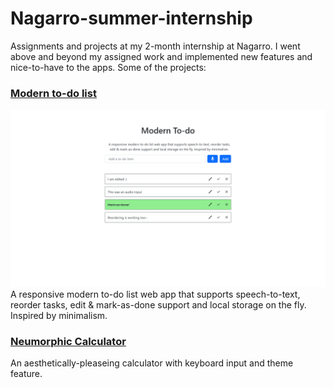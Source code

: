 # Nagarro-summer-internship

Assignments and projects at my 2-month internship at Nagarro. I went above and beyond my assigned work and implemented new features and nice-to-have to the apps. Some of the projects:

### [Modern to-do list](https://corbe30.github.io/Nagarro-summer-internship/Assignment-4_Nagarro-todo-jQuery/)
![](https://raw.githubusercontent.com/Corbe30/Nagarro-summer-internship/main/images/to-do.png)
A responsive modern to-do list web app that supports speech-to-text, reorder tasks, edit & mark-as-done support and local storage on the fly. Inspired by minimalism.

### [Neumorphic Calculator](https://corbe30.github.io/Nagarro-summer-internship/Project-2_calculator/)
An aesthetically-pleaseing calculator with keyboard input and theme feature.
